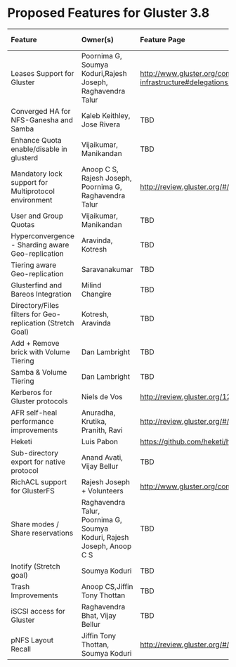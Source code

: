# Proposed Features for Gluster 3.8

Feature | Owner(s) | Feature Page | Patch(es) |Integrated Build|
:-------|:---------|:-------------|:-------|:-----|
Leases Support for Gluster | Poornima G, Soumya Koduri,Rajesh Joseph, Raghavendra Talur| <http://www.gluster.org/community/documentation/index.php/Features/Upcall-infrastructure#delegations.2Flease-locks>| TBD | TBD |
Converged HA for NFS-Ganesha and Samba | Kaleb Keithley, Jose Rivera | TBD | TBD | TBD|
Enhance Quota enable/disable in glusterd | Vijaikumar, Manikandan | TBD | TBD | TBD |
Mandatory lock support for Multiprotocol environment| Anoop C S, Rajesh Joseph, Poornima G, Raghavendra Talur| <http://review.gluster.org/#/c/12014/1/in_progress/Mandatory+Locks.md> | TBD | TBD |
User and Group Quotas | Vijaikumar, Manikandan | TBD | TBD | TBD |
Hyperconvergence - Sharding aware Geo-replication | Aravinda, Kotresh| TBD | TBD | TBD |
Tiering aware Geo-replication | Saravanakumar | TBD | TBD | TBD |
Glusterfind and Bareos Integration | Milind Changire | TBD | TBD | TBD |
Directory/Files filters for Geo-replication (Stretch Goal) | Kotresh, Aravinda | TBD | TBD |
Add + Remove brick with Volume Tiering | Dan Lambright| TBD | TBD | TBD |
Samba & Volume Tiering | Dan Lambright | TBD | TBD | TBD |
Kerberos for Gluster protocols | Niels de Vos | <http://review.gluster.org/12118> | TBD | TBD |
AFR self-heal performance improvements | Anuradha, Krutika, Pranith, Ravi | <http://review.gluster.org/#/c/12257> | TBD | TBD |
Heketi | Luis Pabon | <https://github.com/heketi/heketi> | TBD | TBD |
Sub-directory export for native protocol | Anand Avati, Vijay Bellur| TBD | TBD | TBD|
RichACL support for GlusterFS | Rajesh Joseph + Volunteers| <http://www.gluster.org/community/documentation/index.php/Features/RichACL> | TBD | TBD |
Share modes / Share reservations | Raghavendra Talur, Poornima G, Soumya Koduri, Rajesh Joseph, Anoop C S| TBD | TBD | TBD |
Inotify (Stretch goal) | Soumya Koduri | TBD | TBD | TBD|
Trash Improvements | Anoop CS,Jiffin Tony Thottan | TBD | TBD | TBD |
iSCSI access for Gluster | Raghavendra Bhat, Vijay Bellur| TBD | TBD | TBD|
pNFS Layout Recall | Jiffin Tony Thottan, Soumya Koduri | http://review.gluster.org/#/c/12367/3/wip/pNFS-Layout-Recall.md | TBD | TBD|
